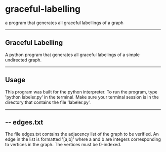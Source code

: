 # graceful-labelling
a program that generates all graceful labellings of a graph

----------------------------
Graceful Labelling
----------------------------

A python program that generates all graceful
labelings of a simple undirected graph.

------------------
Usage
------------------
This program was built for the python interpreter.
To run the program, type 'python labeler.py' in
the terminal. Make sure your terminal session is in
the directory that contains the file 'labeler.py'.

------------------
-- edges.txt
------------------
The file edges.txt contains the adjacency list of the graph
to be verified. An edge in the list is formatted '[a,b]' 
where a and b are integers corresponding to vertices in the
graph. The vertices must be 0-indexed.
